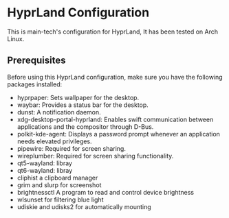 # HyprLand Configuration

This is main-tech's configuration for HyprLand,  It has been tested on Arch Linux.

## Prerequisites

Before using this HyprLand configuration, make sure you have the following packages installed:

- hyprpaper: Sets wallpaper for the desktop.
- waybar: Provides a status bar for the desktop.
- dunst: A notification daemon.
- xdg-desktop-portal-hyprland: Enables swift communication between applications and the compositor through D-Bus.
- polkit-kde-agent: Displays a password prompt whenever an application needs elevated privileges.
- pipewire: Required for screen sharing.
- wireplumber: Required for screen sharing functionality.
- qt5-wayland: libray
- qt6-wayland: libray
- cliphist    a clipboard manager
- grim and slurp     for screenshot 
- brightnessctl A program to read and control device brightness
- wlsunset for filtering blue light
- udiskie and udisks2 for automatically mounting
